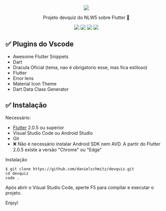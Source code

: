 
<p align="center">
  <a href="https://github.com/Jhonmt-cpu/dev_quiz">
    <img src="../assets/Capa.png?raw=true"/>
  </a>
</p>

<p align="center">Projeto devquiz do NLW5 sobre Flutter
 🚀</p>

 <p align="center">
 <img src="https://img.shields.io/github/issues/jhonmt-cpu/dev_quiz?style=for-the-badge"/>
 <img src="https://img.shields.io/github/forks/jhonmt-cpu/dev_quiz?style=for-the-badge"/>
 <img src="https://img.shields.io/github/stars/jhonmt-cpu/dev_quiz?style=for-the-badge"/>
 <img src="https://img.shields.io/github/license/jhonmt-cpu/dev_quiz?style=for-the-badge"/>
 </p>

## ✅ Plugins do Vscode

- Awesome Flutter Snippets
- Dart
- Dracula Oficial (tema, nao é obrigatorio esse, mas fica estiloso)
- Flutter
- Error lens
- Material Icon Theme
- Dart Data Class Generator

## ✅  Instalação

Necessário:

- [Flutter](flutter.dev) 2.0.5 ou superior
- Visual Studio Code ou Android Studio
- Git
- ❌ Não é necessário instalar Android SDK nem AVD. A partir do Flutter 2.0.5 existe a versão "Chrome" ou "Edge"

Instalação

```
$ git clone https://github.com/danielschmitz/devquiz.git
cd devquiz
code . 
```

Após abrir o Visual Studio Code, aperte F5 para compilar e executar o projeto.

Enjoy!

</details>

